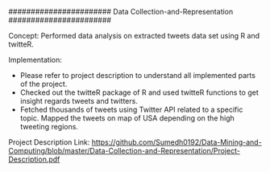####################### Data Collection-and-Representation #######################

Concept:
Performed data analysis on extracted tweets data set using R and twitteR.

Implementation:
* Please refer to project description to understand all implemented parts of the project.
* Checked out the twitteR package of R and used twitteR functions to get insight regards tweets and twitters.
* Fetched thousands of tweets using Twitter API related to a specific topic. Mapped the tweets on map of USA depending on the high tweeting regions.

Project Description Link: 
https://github.com/Sumedh0192/Data-Mining-and-Computing/blob/master/Data-Collection-and-Representation/Project-Description.pdf
